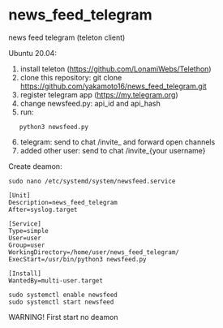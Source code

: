 # news_feed_telegram
news feed telegram (teleton client)

Ubuntu 20.04:
1. install teleton (https://github.com/LonamiWebs/Telethon)
2. clone this repository: git clone https://github.com/yakamoto16/news_feed_telegram.git
3. register telegram app (https://my.telegram.org)
4. change newsfeed.py: api_id and api_hash
5. run: 
```
   python3 newsfeed.py
```
6. telegram: send to chat /invite_ and forward open channels
7. added other user: send to chat /invite_{your username}

Create deamon:
```
sudo nano /etc/systemd/system/newsfeed.service
```

```
[Unit]
Description=news_feed_telegram
After=syslog.target

[Service]
Type=simple
User=user
Group=user
WorkingDirectory=/home/user/news_feed_telegram/
ExecStart=/usr/bin/python3 newsfeed.py

[Install]
WantedBy=multi-user.target
```

```
sudo systemctl enable newsfeed
sudo systemctl start newsfeed
```

WARNING! First start no deamon
